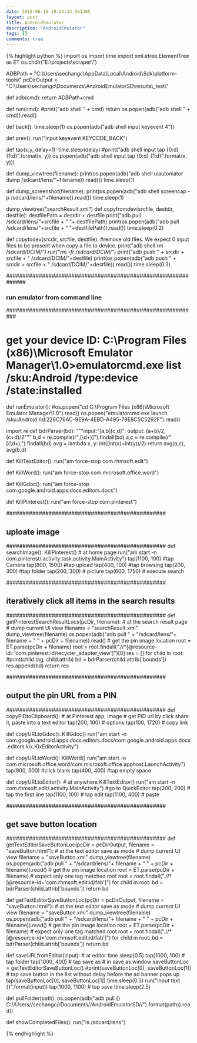 ```yaml
---
date: 2018-06-16 19:24:34.561305
layout: post
title: AndroidEmulator
description: "AndroidEmulator"
tags: []
comments: true
---
```

<!--excerpt-->

{% highlight python %}
import os
import time
import xml.etree.ElementTree as ET
os.chdir("E:\\projects\\scraper\\")

ADBPath = "C:\\Users\\sechangc\\AppData\\Local\\Android\\Sdk\\platform-tools\\"
pcDirOutput = "C:\\Users\\sechangc\\Documents\\AndroidEmulatorSD\\results\\_test\\"

def adb(cmd):
	return ADBPath+cmd

def run(cmd):
    #print("adb shell " + cmd)
    return os.popen(adb("adb shell " + cmd)).read()

def back():
    time.sleep(1)
    os.popen(adb("adb shell input keyevent 4"))

def prev():
    run("input keyevent KEYCODE_BACK")

def tap(x,y, delay=1):
    time.sleep(delay)
    #print("adb shell input tap {0:d} {1:d}".format(x, y))
    os.popen(adb("adb shell input tap {0:d} {1:d}".format(x, y)))

def dump_viewtree(filename):
    print(os.popen(adb("adb shell uiautomator dump /sdcard/lens/"+filename)).read())
    time.sleep(1)

def dump_screenshot(filename):
    print(os.popen(adb("adb shell screencap -p /sdcard/lens/"+filename)).read())
    time.sleep(1)

dump_viewtree("searchResult.xml")
def copyfromdev(srcfile, destdir, destfile):
    destfilePath = destdir + destfile
    print("adb pull /sdcard/lens/"+srcfile + " "+ destfilePath)
    print(os.popen(adb("adb pull /sdcard/lens/"+srcfile + " "+destfilePath)).read())
    time.sleep(0.2)

def copytodev(srcdir, srcfile, destfile):
    #remove old files. We expect 0 input files to be present when copy a file to device.
    print("adb shell rm /sdcard/DCIM/*")
    run("rm -fr /sdcard/DCIM/*")
    print("adb push " + srcdir + srcfile + " /sdcard/DCIM/"+destfile)
    print(os.popen(adb("adb push " + srcdir + srcfile + " /sdcard/DCIM/"+destfile)).read())
    time.sleep(0.3)

##############################################################
### run emulator from command line #######################
###########################################################
# get your device ID: C:\Program Files (x86)\Microsoft Emulator Manager\1.0>emulatorcmd.exe list /sku:Android /type:device /state:installed
def runEmulator():
	#os.popen("cd C:\Program Files (x86)\Microsoft Emulator Manager\1.0").read()
	os.popen("emulatorcmd.exe launch /sku:Android /id:226C76AC-9E9A-4EBD-A495-79E8C5C5292F").read()

import re
def bdrParser(bd):
	"""input:"[a,b][c,d]"; output: (a+b)/2, (c+d)/2"""
	b,d = re.compile(r",(\d+)\]").findall(bd)
	a,c = re.compile(r"\[(\d+),").findall(bd)
	avg = lambda x, y: int((int(x)+int(y))/2)
	return avg(a,c), avg(b,d)

def KillTextEditor():
	run("am force-stop com.rhmsoft.edit")

def KillWord():
	run("am force-stop com.microsoft.office.word")

def KillGdoc():
	run("am force-stop com.google.android.apps.docs.editors.docs")

def KillPinterest():
    run("am force-stop com.pinterest")

#################################################
## uploate image
#################################################
def searchImage():
	KillPinterest()
	# at home page
	run("am start -n com.pinterest/.activity.task.activity.MainActivity")
	tap(1100, 100) #tap Camera
	tap(800, 1500) #tap upload
	tap(400, 100)  #tap browsing
	tap(200, 300)  #tap folder
	tap(200, 300) # picture
	tap(600, 1750) # execute search

#################################################
## iteratively click all items in the search results
#################################################
def getPinterestSearchResultLocs(pcDir, filename):
	# at the search result page
	# dump current UI view
	filename = "searchResult.xml"
	dump_viewtree(filename)
	os.popen(adb("adb pull " + "/sdcard/lens/"+ filename + " " + pcDir + filename)).read()
	# get the pin image location
	root = ET.parse(pcDir + filename)
	root = root.findall(".//*[@resource-id='com.pinterest:id/recycler_adapter_view']")[0]
	res = []
	for child in root:
		#print(child.tag, child.attrib)
		bd = bdrParser(child.attrib['bounds'])
		res.append(bd)
	return res

#################################################
## output the pin URL from a PIN
#################################################
def copyPIDtoClipboard():
    # at Pinterest app, image
    # get PID url by click share it, paste into a text editor
    tap(200, 100) # options
    tap(100, 1720) # copy link

def copyURLtoGdoc():
	KillGdoc()
	run("am start -n  com.google.android.apps.docs.editors.docs/com.google.android.apps.docs.editors.kix.KixEditorActivity")

def copyURLtoWord():
	KillWord()
	run("am start -n com.microsoft.office.word/com.microsoft.office.apphost.LaunchActivity")
	tap(900, 500) #click blank
	tap(400, 400) #tap empty space

def copyURLtoEditor():
	# at anywhere
	KillTextEditor()
	run("am start -n com.rhmsoft.edit/.activity.MainActivity") #go to QuickEditor
	tap(200, 200) # tap the first line
	tap(1100, 100) # tap edit
	tap(1100, 400) # paste


#################################################
## get save button location
#################################################
def getTextEditorSaveButtonLoc(pcDir = pcDirOutput, filename = "saveButton.html"):
	# at the text editor save as mode
	# dump current UI view
	filename = "saveButton.xml"
	dump_viewtree(filename)
	os.popen(adb("adb pull " + "/sdcard/lens/"+ filename + " " + pcDir + filename)).read()
	# get the pin image location
	root = ET.parse(pcDir + filename)
	# expect only one tag matched
	root
	root = root.findall(".//*[@resource-id='com.rhmsoft.edit:id/fab']")
	for child in root:
		bd = bdrParser(child.attrib['bounds'])
		return bd

def getTextEditorSaveButtonLoc(pcDir = pcDirOutput, filename = "saveButton.html"):
	# at the text editor save as mode
	# dump current UI view
	filename = "saveButton.xml"
	dump_viewtree(filename)
	os.popen(adb("adb pull " + "/sdcard/lens/"+ filename + " " + pcDir + filename)).read()
	# get the pin image location
	root = ET.parse(pcDir + filename)
	# expect only one tag matched
	root
	root = root.findall(".//*[@resource-id='com.rhmsoft.edit:id/fab']")
	for child in root:
		bd = bdrParser(child.attrib['bounds'])
		return bd

def saveURLfromEditor(input):
	# at editor
	time.sleep(0.5)
	tap(1000, 100) # tap folder
	tap(1000, 400) # tap save as
	# in save as window
	saveButtonLoc = getTextEditorSaveButtonLoc()
	#print(saveButtonLoc[0], saveButtonLoc[1]) # tap save button in the list without delay before the ad banner pops up
	tap(saveButtonLoc[0], saveButtonLoc[1])
	time.sleep(0.5)
	run("input text {}".format(input))
	tap(1000, 1100) # tap save
	time.sleep(2.5)

def pullFolder(path):
	os.popen(adb("adb pull {} C://Users//sechangc//Documents//AndroidEmulatorSD//").format(path)).read()

def showCompletedFiles():
	run("ls /sdcard/lens")



{% endhighlight %}
